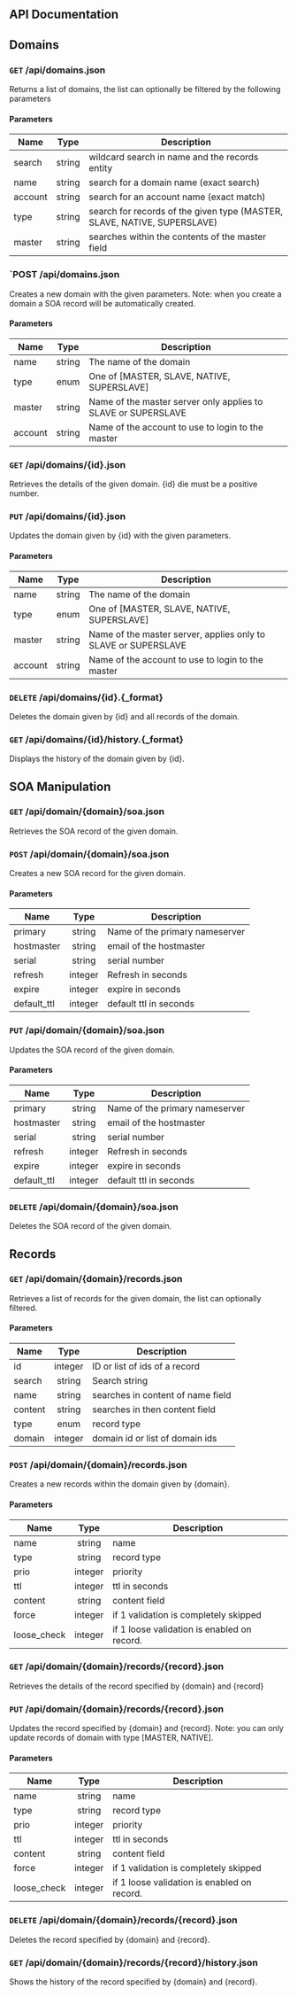 ## API Documentation ##


## Domains ##

### `GET` /api/domains.json ###

Returns a list of domains, the list can optionally be filtered by the following parameters

#### Parameters ####

Name    | Type   | Description
------- |:-----: | ---
search  | string | wildcard search in name and the records entity
name    | string | search for a domain name (exact search)
account | string | search for an account name (exact match)
type    | string | search for records of the given type (MASTER, SLAVE, NATIVE, SUPERSLAVE)
master  | string | searches within the contents of the master field

### `POST /api/domains.json ###

Creates a new domain with the given parameters. Note: when you create a domain a SOA record will be automatically created.

#### Parameters ####

Name    | Type   | Description
------- |:-----: | ---
name    | string | The name of the domain
type    | enum   | One of [MASTER, SLAVE, NATIVE, SUPERSLAVE]
master  | string | Name of the master server only applies to SLAVE or SUPERSLAVE
account | string | Name of the account to use to login to the master


### `GET` /api/domains/{id}.json ###

Retrieves the details of the given domain. {id} die must be a positive number.


### `PUT` /api/domains/{id}.json ###

Updates the domain given by {id} with the given parameters.

#### Parameters ####

Name    | Type   | Description
------- |:-----: | ---
name    | string | The name of the domain
type    | enum   | One of [MASTER, SLAVE, NATIVE, SUPERSLAVE]
master  | string | Name of the master server, applies only to SLAVE or SUPERSLAVE
account | string | Name of the account to use to login to the master


### `DELETE` /api/domains/{id}.{_format} ###

Deletes the domain given by {id} and all records of the domain.

### `GET` /api/domains/{id}/history.{_format} ###

Displays the history of the domain given by {id}.

## SOA Manipulation ##

### `GET` /api/domain/{domain}/soa.json ###

Retrieves the SOA record of the given domain.

### `POST` /api/domain/{domain}/soa.json ###

Creates a new SOA record for the given domain.

#### Parameters ####

Name    | Type   | Description
------- |:-----: | ---
primary | string | Name of the primary nameserver
hostmaster | string | email of the hostmaster
serial | string | serial number
refresh | integer | Refresh in seconds
expire | integer | expire in seconds
default_ttl | integer | default ttl in seconds

### `PUT` /api/domain/{domain}/soa.json ###

Updates the SOA record of the given domain.

#### Parameters ####

Name    | Type   | Description
------- |:-----: | ---
primary | string | Name of the primary nameserver
hostmaster | string | email of the hostmaster
serial | string | serial number
refresh | integer | Refresh in seconds
expire | integer | expire in seconds
default_ttl | integer | default ttl in seconds

### `DELETE` /api/domain/{domain}/soa.json ###

Deletes the SOA record of the given domain.

## Records ##

### `GET` /api/domain/{domain}/records.json ###

Retrieves a list of records for the given domain, the list can optionally filtered.

#### Parameters ####

Name    | Type   | Description
------- |:-----: | ---
id | integer | ID or list of ids of a record
search | string | Search string
name | string | searches in content of name field
content | string | searches in then content field
type | enum | record type
domain | integer | domain id or list of domain ids


### `POST` /api/domain/{domain}/records.json ###

Creates a new records within the domain given by {domain}.

#### Parameters ####

Name    | Type   | Description
------- |:-----: | ---
name | string | name
type | string | record type
prio | integer | priority
ttl | integer | ttl in seconds
content | string | content field
force | integer | if 1 validation is completely skipped
loose_check | integer | if 1 loose validation is enabled on record.


### `GET` /api/domain/{domain}/records/{record}.json ###

Retrieves the details of the record specified by {domain} and {record}

### `PUT` /api/domain/{domain}/records/{record}.json ###

Updates the record specified by {domain} and {record}. Note: you can only update records of domain with type [MASTER, NATIVE].

#### Parameters ####

Name    | Type   | Description
------- |:-----: | ---
name | string | name
type | string | record type
prio | integer | priority
ttl | integer | ttl in seconds
content | string | content field
force | integer | if 1 validation is completely skipped
loose_check | integer | if 1 loose validation is enabled on record.

### `DELETE` /api/domain/{domain}/records/{record}.json ###

Deletes the record specified by {domain} and {record}.

### `GET` /api/domain/{domain}/records/{record}/history.json ###

Shows the history of the record specified by {domain} and {record}.